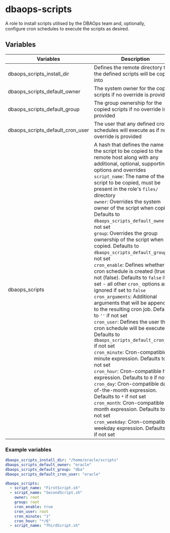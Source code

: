 # dbaops-scripts
A role to install scripts utilised by the DBAOps team and, optionally, configure cron schedules to execute the scripts as desired.

## Variables

| Variables                        | Description                                                                                                                                                                                                                                                                                                                                                                                                                                                                                                                                                                                                                                                                                                                                                                                                                                                                                                                                                                                                                                                                                                                                                                                                                                                                                                                                                          | Type   |
|----------------------------------|----------------------------------------------------------------------------------------------------------------------------------------------------------------------------------------------------------------------------------------------------------------------------------------------------------------------------------------------------------------------------------------------------------------------------------------------------------------------------------------------------------------------------------------------------------------------------------------------------------------------------------------------------------------------------------------------------------------------------------------------------------------------------------------------------------------------------------------------------------------------------------------------------------------------------------------------------------------------------------------------------------------------------------------------------------------------------------------------------------------------------------------------------------------------------------------------------------------------------------------------------------------------------------------------------------------------------------------------------------------------|--------|
| dbaops_scripts_install_dir       | Defines the remote directory that the defined scripts will be copied into                                                                                                                                                                                                                                                                                                                                                                                                                                                                                                                                                                                                                                                                                                                                                                                                                                                                                                                                                                                                                                                                                                                                                                                                                                                                                            | string |
| dbaops_scripts_default_owner     | The system owner for the copied scripts if no override is provided                                                                                                                                                                                                                                                                                                                                                                                                                                                                                                                                                                                                                                                                                                                                                                                                                                                                                                                                                                                                                                                                                                                                                                                                                                                                                                   | string |
| dbaops_scripts_default_group     | The group ownership for the copied scripts if no override is provided                                                                                                                                                                                                                                                                                                                                                                                                                                                                                                                                                                                                                                                                                                                                                                                                                                                                                                                                                                                                                                                                                                                                                                                                                                                                                                | string |
| dbaops_scripts_default_cron_user | The user that any defined cron schedules will execute as if no override is provided                                                                                                                                                                                                                                                                                                                                                                                                                                                                                                                                                                                                                                                                                                                                                                                                                                                                                                                                                                                                                                                                                                                                                                                                                                                                                  | string |
| dbaops_scripts                   | A hash that defines the name of the script to be copied to the remote host along with any additional, optional, supporting options and overrides<br>`script_name`: The name of the script to be copied, must be present in the role's `files/` directory<br>`owner`: Overrides the system owner of the script when copied. Defaults to `dbaops_scripts_default_owner` if not set<br>`group`: Overrides the group ownership of the script when copied. Defaults to `dbaops_scripts_default_group` if not set<br>`cron_enable`: Defines whether a cron schedule is created (true) or not (false). Defaults to `false` if not set - all other `cron_` options are ignored if set to `false`<br>`cron_arguments`: Additional arguments that will be appended to the resulting cron job. Defaults to `''` if not set<br>`cron_user`: Defines the user the cron schedule will be executed as. Defaults to `dbaops_scripts_default_cron_user` if not set<br>`cron_minute`: Cron-compatible minute expression. Defaults to `0` if not set<br>`cron_hour`: Cron-compatible hour expression. Defaults to `0` if not set<br>`cron_day`: Cron-compatible day-of-the-month expression. Defaults to `*` if not set<br>`cron_month`: Cron-compatible month expression. Defaults to `*` if not set<br>`cron_weekday`: Cron-compatible weekday expression. Defaults to `*` if not set |        |


### Example variables

```yaml
dbaops_scripts_install_dir: "/home/oracle/scripts"
dbaops_scripts_default_owner: "oracle"
dbaops_scripts_default_group: "dba"
dbaops_scripts_default_cron_user: "oracle"

dbaops_scripts:
  - script_name: "FirstScript.sh"
  - script_name: "SecondScript.sh"
    owner: root
    group: root
    cron_enable: true
    cron_user: root
    cron_minute: "1"
    cron_hour: "*/6"
  - script_name: "ThirdScript.sh"
  
```
